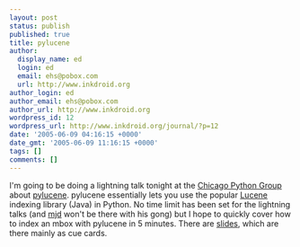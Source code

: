 ```yaml
---
layout: post
status: publish
published: true
title: pylucene
author:
  display_name: ed
  login: ed
  email: ehs@pobox.com
  url: http://www.inkdroid.org
author_login: ed
author_email: ehs@pobox.com
author_url: http://www.inkdroid.org
wordpress_id: 12
wordpress_url: http://www.inkdroid.org/journal/?p=12
date: '2005-06-09 04:16:15 +0000'
date_gmt: '2005-06-09 11:16:15 +0000'
tags: []
comments: []
---
```

<p>I'm going to be doing a lightning talk tonight at the <a href="http://www.chipy.org">Chicago Python Group</a>  about <a href="http://pylucene.osafoundation.org/">pylucene</a>. pylucene essentially lets you use the popular <a href="http://lucene.apache.org">Lucene</a> indexing library (Java) in Python. No time limit has been set for the lightning talks (and <a href="http://husk.org/pics/x/trips/yapc_eu_paris_2003-07/people_and_places/mjd_and_lighting_talk_gong.jpg">mjd</a> won't be there with his gong) but I hope to quickly cover how to index an mbox with pylucene in 5 minutes. There are <a href="http://www.inkdroid.org/talks/pylucene">slides</a>, which are there mainly as cue cards.</p>
